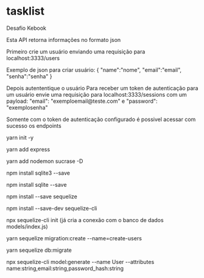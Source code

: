 # tasklist

<p>Desafio Kebook</p>

<p>Esta API retorna informações no formato json</p>
<p>Primeiro crie um usuário enviando uma requisição para localhost:3333/users</p>
<p>Exemplo de json para criar usuário: { "name":"nome", "email":"email", "senha":"senha" }
<p>Depois autententique o usuário Para receber um token de autenticação para um usuário envie uma requisição para localhost:3333/sessions com um payload: "email": "exemploemail@teste.com" e "password": "exemplosenha"</p>
<p>Somente com o token de autenticação configurado é possivel acessar com sucesso os endpoints</p>

<p>yarn init -y</p>
<p>yarn add express</p>
<p>yarn add nodemon sucrase -D</p>
<p>npm install sqlite3 --save</p>
<p>npm install sqlite --save</p>
<p>npm install --save sequelize </p>
<p>npm install --save-dev sequelize-cli</p>
<p>npx sequelize-cli init   (já cria a conexão com o banco de dados models/index.js)</p>
<p>yarn sequelize migration:create --name=create-users</p>
<p>yarn sequelize db:migrate</p>
<p>npx sequelize-cli model:generate --name User --attributes name:string,email:string,password_hash:string</p>
